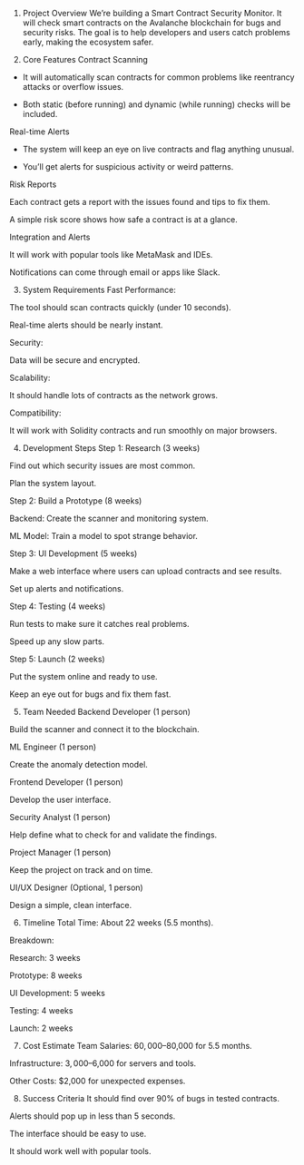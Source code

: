 1. Project Overview
We’re building a Smart Contract Security Monitor. It will check smart contracts on the Avalanche blockchain for bugs and security risks. The goal is to help developers and users catch problems early, making the ecosystem safer.

2. Core Features
Contract Scanning

- It will automatically scan contracts for common problems like reentrancy attacks or overflow issues.

- Both static (before running) and dynamic (while running) checks will be included.

Real-time Alerts

- The system will keep an eye on live contracts and flag anything unusual.

- You’ll get alerts for suspicious activity or weird patterns.

Risk Reports

Each contract gets a report with the issues found and tips to fix them.

A simple risk score shows how safe a contract is at a glance.

Integration and Alerts

It will work with popular tools like MetaMask and IDEs.

Notifications can come through email or apps like Slack.

3. System Requirements
Fast Performance:

The tool should scan contracts quickly (under 10 seconds).

Real-time alerts should be nearly instant.

Security:

Data will be secure and encrypted.

Scalability:

It should handle lots of contracts as the network grows.

Compatibility:

It will work with Solidity contracts and run smoothly on major browsers.

4. Development Steps
Step 1: Research (3 weeks)

Find out which security issues are most common.

Plan the system layout.

Step 2: Build a Prototype (8 weeks)

Backend: Create the scanner and monitoring system.

ML Model: Train a model to spot strange behavior.

Step 3: UI Development (5 weeks)

Make a web interface where users can upload contracts and see results.

Set up alerts and notifications.

Step 4: Testing (4 weeks)

Run tests to make sure it catches real problems.

Speed up any slow parts.

Step 5: Launch (2 weeks)

Put the system online and ready to use.

Keep an eye out for bugs and fix them fast.

5. Team Needed
Backend Developer (1 person)

Build the scanner and connect it to the blockchain.

ML Engineer (1 person)

Create the anomaly detection model.

Frontend Developer (1 person)

Develop the user interface.

Security Analyst (1 person)

Help define what to check for and validate the findings.

Project Manager (1 person)

Keep the project on track and on time.

UI/UX Designer (Optional, 1 person)

Design a simple, clean interface.

6. Timeline
Total Time: About 22 weeks (5.5 months).

Breakdown:

Research: 3 weeks

Prototype: 8 weeks

UI Development: 5 weeks

Testing: 4 weeks

Launch: 2 weeks

7. Cost Estimate
Team Salaries: $60,000–$80,000 for 5.5 months.

Infrastructure: $3,000–$6,000 for servers and tools.

Other Costs: $2,000 for unexpected expenses.

8. Success Criteria
It should find over 90% of bugs in tested contracts.

Alerts should pop up in less than 5 seconds.

The interface should be easy to use.

It should work well with popular tools.
